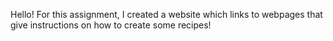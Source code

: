 Hello! For this assignment, I created a website which links to webpages that give instructions on how to create some recipes!